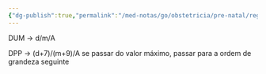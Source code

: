 ```yaml
---
{"dg-publish":true,"permalink":"/med-notas/go/obstetricia/pre-natal/regra-de-nagele/","tags":["review"]}
---
```


DUM -> d/m/A

DPP -> (d+7)/(m+9)/A
	se passar do valor máximo, passar para a ordem de grandeza seguinte